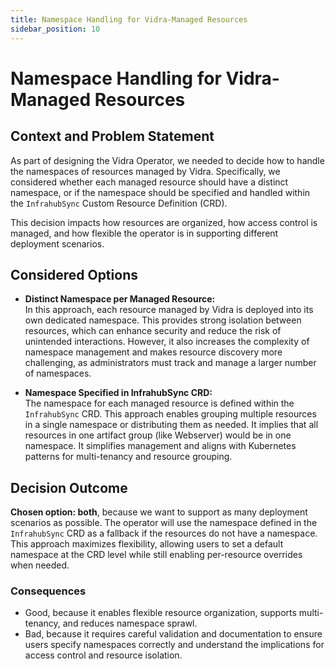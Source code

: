 ```yaml
---
title: Namespace Handling for Vidra-Managed Resources
sidebar_position: 10
---
```


# Namespace Handling for Vidra-Managed Resources

## Context and Problem Statement

As part of designing the Vidra Operator, we needed to decide how to handle the namespaces of resources managed by Vidra. Specifically, we considered whether each managed resource should have a distinct namespace, or if the namespace should be specified and handled within the `InfrahubSync` Custom Resource Definition (CRD).

This decision impacts how resources are organized, how access control is managed, and how flexible the operator is in supporting different deployment scenarios.

## Considered Options

* **Distinct Namespace per Managed Resource:**  
  In this approach, each resource managed by Vidra is deployed into its own dedicated namespace. This provides strong isolation between resources, which can enhance security and reduce the risk of unintended interactions. However, it also increases the complexity of namespace management and makes resource discovery more challenging, as administrators must track and manage a larger number of namespaces.

* **Namespace Specified in InfrahubSync CRD:**  
  The namespace for each managed resource is defined within the `InfrahubSync` CRD. This approach enables grouping multiple resources in a single namespace or distributing them as needed. It implies that all resources in one artifact group (like Webserver) would be in one namespace. It simplifies management and aligns with Kubernetes patterns for multi-tenancy and resource grouping.

## Decision Outcome

**Chosen option: both**, because we want to support as many deployment scenarios as possible. The operator will use the namespace defined in the `InfrahubSync` CRD as a fallback if the resources do not have a namespace. This approach maximizes flexibility, allowing users to set a default namespace at the CRD level while still enabling per-resource overrides when needed.

### Consequences

* Good, because it enables flexible resource organization, supports multi-tenancy, and reduces namespace sprawl.
* Bad, because it requires careful validation and documentation to ensure users specify namespaces correctly and understand the implications for access control and resource isolation.